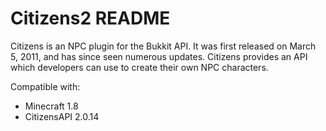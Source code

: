 Citizens2 README
================

Citizens is an NPC plugin for the Bukkit API. It was first released on March 5, 2011, and has since seen numerous updates. Citizens provides an API which developers can use to create their own NPC characters.

Compatible with:
* Minecraft 1.8
* CitizensAPI 2.0.14

